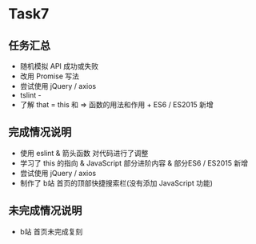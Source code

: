 
# Task7
## 任务汇总

- 随机模拟 API 成功或失败
- 改用 Promise 写法
- 尝试使用 jQuery / axios
- tslint -
- 了解 that = this 和 => 函数的用法和作用 + ES6 / ES2015 新增

## 完成情况说明

- 使用 eslint & 箭头函数 对代码进行了调整
- 学习了 this 的指向  & JavaScript 部分进阶内容 & 部分ES6 / ES2015 新增
- 尝试使用 jQuery / axios
- 制作了 b站 首页的顶部快捷搜索栏(没有添加 JavaScript 功能)

## 未完成情况说明
- b站 首页未完成复刻